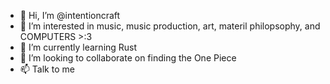 - 👋 Hi, I’m @intentioncraft
- 👀 I’m interested in music, music production, art, materil philopsophy, and COMPUTERS >:3
- 🌱 I’m currently learning Rust
- 💞️ I’m looking to collaborate on finding the One Piece
- 📫 Talk to me

<!---
intentioncraft/intentioncraft is a ✨ special ✨ repository because its `README.md` (this file) appears on your GitHub profile.
You can click the Preview link to take a look at your changes.
--->
